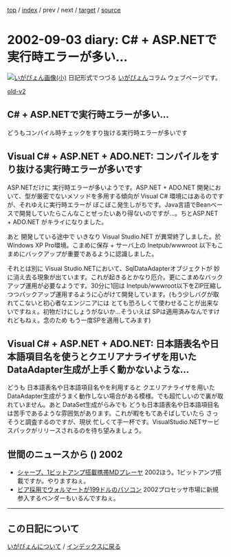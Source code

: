 [top](https://igapyon.github.io/diary/) 
 / [index](https://igapyon.github.io/diary/2002/index.html) 
 / prev 
 / next 
 / [target](https://igapyon.github.io/diary/2002/ig020903.html) 
 / [source](https://github.com/igapyon/diary/blob/gh-pages/2002/ig020903.html.src.md) 

2002-09-03 diary: C# + ASP.NETで実行時エラーが多い…
=====================================================================================================
[![いがぴょん画像(小)](https://igapyon.github.io/diary/images/iga200306s.jpg "いがぴょん")](https://igapyon.github.io/diary/memo/memoigapyon.html) 日記形式でつづる [いがぴょん](https://igapyon.github.io/diary/memo/memoigapyon.html)コラム ウェブページです。

[old-v2](ig020903-orig.html)

## C# + ASP.NETで実行時エラーが多い…

どうもコンパイル時チェックをすり抜ける実行時エラーが多いです


## Visual C# + ASP.NET + ADO.NET: コンパイルをすり抜ける実行時エラーが多いです

ASP.NETだけに 実行時エラーが多いようです。ASP.NET + ADO.NET 開発において、型が厳密でないメソッドを多用する傾向が
Visual C# 環境にはあるのですが、それゆえに実行時エラーが ぼこぼこ発生しがちです。Java言語でBeanベースで開発していたらこんなことぜったいあり得ないのですが…。ちとASP.NET + ADO.NET がキライになりました。

あと 開発している途中で いきなり Visual Studio.NET が異常終了しました。於
Windows XP Pro環境。こまめに保存 + サーバ上の Inetpub/wwwroot 以下もこまめにバックアップが重要であるように認識しました。

それとは別に Visual Studio.NETにおいて、SqlDataAdapterオブジェクトが 妙に消え去る現象が出ています。これが起きるとかなり厄介。更にこまめなバックアップ運用が必要なようです。30分に1回は Inetpub/wwwroot以下をZIP圧縮しつつバックアップ運用するように心がけて開発しています。(もう少しバグが取れてこないと初心者なエンジニアには とても恐ろしくて使わせることが出来ないですねぇ。初物だけにしょうがないか…そういえば SPは適用済みなんですけれどもねぇ。念のため もう一度SPを適用してみます)

## Visual C# + ASP.NET + ADO.NET: 日本語表名や日本語項目名を使うとクエリアナライザを用いたDataAdapter生成が上手く動かないような…

どうも 日本語表名や日本語項目名やを利用すると クエリアナライザを用いたDataAdapter生成がうまく動作しない場合がある模様。でも超忙しいので裏が取れていません。あと DataSet生成がらみでも どうも日本語表名や日本語項目名は苦手であるような雰囲気があります。これが暇をもてあそばしていたら さっそうと調査するのですが、現状 忙しくて手一杯です。VisualStudio.NETサービスパックがリリースされるのを待ち望みましょう。

## 世間のニュースから () 2002

* [シャープ、1ビットアンプ搭載携帯MDプレーヤ](http://www.zdnet.co.jp/news/0209/02/njbt_05.html)  2002ほう。1ビットアンプ搭載ですか。やりますねぇ。
* [ビア採用でウォルマートが199ドルのパソコン](http://japan.cnet.com/News/2002/Item/020902-5.html)  2002プロセッサ市場に新規参入するベンダーもいるんですねぇ。

----------------------------------------------------------------------------------------------------

## この日記について
[いがぴょんについて](https://igapyon.github.io/diary/memo/memoigapyon.html) / [インデックスに戻る](https://igapyon.github.io/diary/idxall.html)
